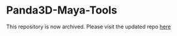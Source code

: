 # Panda3D-Maya-Tools
This repository is now archived.
Please visit the updated repo [here](https://github.com/loonaticx/PandaMayaPlugin)

